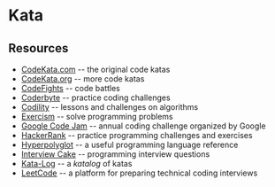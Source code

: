 # Kata

## Resources

- [CodeKata.com](codekata.com) -- the original code katas
- [CodeKata.org](codekata.org) -- more code katas
- [CodeFights](https://codefights.com/) -- code battles
- [Coderbyte](https://www.coderbyte.com) -- practice coding challenges
- [Codility](https://codility.com/programmers/lessons/) -- lessons and challenges on algorithms
- [Exercism](http://exercism.io) -- solve programming problems
- [Google Code Jam](https://code.google.com/codejam/) -- annual coding challenge organized by Google
- [HackerRank](https://www.hackerrank.com/) -- practice programming challenges and exercises
- [Hyperpolyglot](http://hyperpolyglot.org/) -- a useful programming language reference
- [Interview Cake](https://www.interviewcake.com) -- programming interview questions
- [Kata-Log](https://kata-log.rocks/) -- a _katalog_ of katas
- [LeetCode](https://leetcode.com/) -- a platform for preparing technical coding interviews
